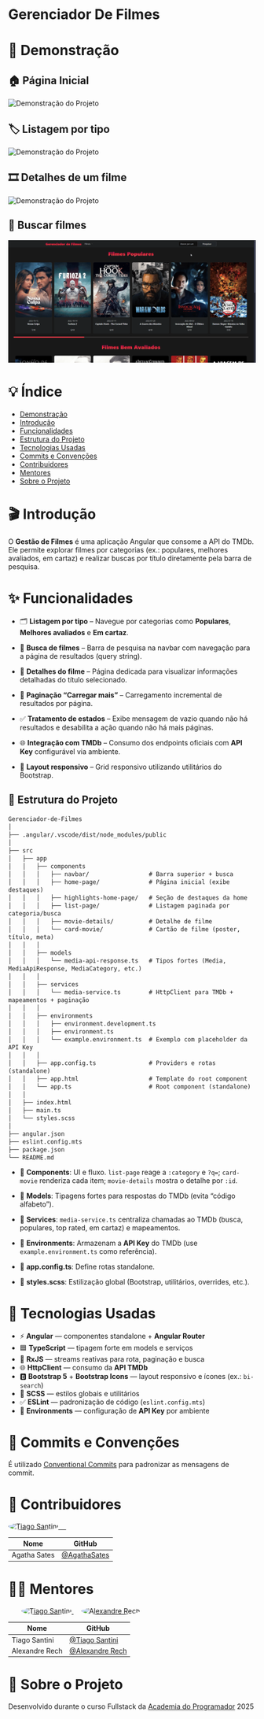 # Gerenciador De Filmes

# 📌 Demonstração

## 🏠 Página Inicial

![Demonstração do Projeto](./public/home-page.gif)

## 🏷️ Listagem por tipo

![Demonstração do Projeto](./public/listing.gif)

## 🎞️ Detalhes de um filme

![Demonstração do Projeto](./public/details.gif)

## 🔎 Buscar filmes

![Demonstração do Projeto](./public/search.gif)

# 💡 Índice

- [Demonstração](#-demonstração)
- [Introdução](#-introdução)
- [Funcionalidades](#-funcionalidades)
- [Estrutura do Projeto](#-estrutura-do-projeto)
- [Tecnologias Usadas](#-tecnologias-usadas)
- [Commits e Convenções](#-commits-e-convenções)
- [Contribuidores](#-contribuidores)
- [Mentores](#-mentores)
- [Sobre o Projeto](#-sobre-o-projeto)

# 🎬 Introdução

O **Gestão de Filmes** é uma aplicação Angular que consome a API do TMDb.
Ele permite explorar filmes por categorias (ex.: populares, melhores avaliados, em cartaz) e realizar buscas por título diretamente pela barra de pesquisa.

# ✨ Funcionalidades

- 🗂️ **Listagem por tipo** – Navegue por categorias como **Populares**, **Melhores avaliados** e **Em cartaz**.

- 🔎 **Busca de filmes** – Barra de pesquisa na navbar com navegação para a página de resultados (query string).

- 📄 **Detalhes do filme** – Página dedicada para visualizar informações detalhadas do título selecionado.

- 📑 **Paginação “Carregar mais”** – Carregamento incremental de resultados por página.

- ✅ **Tratamento de estados** – Exibe mensagem de vazio quando não há resultados e desabilita a ação quando não há mais páginas.

- 🌐 **Integração com TMDb** – Consumo dos endpoints oficiais com **API Key** configurável via ambiente.

- 📱 **Layout responsivo** – Grid responsivo utilizando utilitários do Bootstrap.

## 🧱 Estrutura do Projeto

```text
Gerenciador-de-Filmes
│
├── .angular/.vscode/dist/node_modules/public
│
├── src
│   ├── app
│   │   ├── components
│   │   │   ├── navbar/                 # Barra superior + busca
│   │   │   ├── home-page/              # Página inicial (exibe destaques)
│   │   │   ├── highlights-home-page/   # Seção de destaques da home
│   │   │   ├── list-page/              # Listagem paginada por categoria/busca
│   │   │   ├── movie-details/          # Detalhe de filme
│   │   │   └── card-movie/             # Cartão de filme (poster, título, meta)
│   │   │
│   │   ├── models
│   │   │   └── media-api-response.ts   # Tipos fortes (Media, MediaApiResponse, MediaCategory, etc.)
│   │   │
│   │   ├── services
│   │   │   └── media-service.ts        # HttpClient para TMDb + mapeamentos + paginação
│   │   │
│   │   ├── environments
│   │   │   ├── environment.development.ts
│   │   │   ├── environment.ts
│   │   │   └── example.environment.ts  # Exemplo com placeholder da API Key
│   │   │
│   │   ├── app.config.ts               # Providers e rotas (standalone)
│   │   ├── app.html                    # Template do root component
│   │   └── app.ts                      # Root component (standalone)
│   │
│   ├── index.html
│   ├── main.ts
│   └── styles.scss
│
├── angular.json
├── eslint.config.mts
├── package.json
└── README.md
```

- 🧩 **Components**: UI e fluxo. `list-page` reage a `:category` e `?q=`; `card-movie` renderiza cada item; `movie-details` mostra o detalhe por `:id`.

- 🧠 **Models**: Tipagens fortes para respostas do TMDb (evita “código alfabeto”).

- 🔌 **Services**: `media-service.ts` centraliza chamadas ao TMDb (busca, populares, top rated, em cartaz) e mapeamentos.

- 🔐 **Environments**: Armazenam a **API Key** do TMDb (use `example.environment.ts` como referência).

- 🧭 **app.config.ts**: Define rotas standalone.

- 🎨 **styles.scss**: Estilização global (Bootstrap, utilitários, overrides, etc.).

# 🔧 Tecnologias Usadas

- ⚡ **Angular** — componentes standalone + **Angular Router**
- 🟦 **TypeScript** — tipagem forte em models e serviços
- 🔁 **RxJS** — streams reativas para rota, paginação e busca
- 🌐 **HttpClient** — consumo da **API TMDb**
- 🅱️ **Bootstrap 5** + **Bootstrap Icons** — layout responsivo e ícones (ex.: `bi-search`)
- 🎨 **SCSS** — estilos globais e utilitários
- ✅ **ESLint** — padronização de código (`eslint.config.mts`)
- 🔑 **Environments** — configuração de **API Key** por ambiente

# 🧠 Commits e Convenções

É utilizado [Conventional Commits](https://www.conventionalcommits.org/pt-br/v1.0.0/) para padronizar as mensagens de commit.

# 👥 Contribuidores

<p align="left">
  <a href="https://github.com/AgathaSates">
    <img src="https://github.com/AgathaSates.png" width="100" style="border-radius: 50%;" alt="Tiago Santini"/>
    &nbsp;&nbsp;&nbsp;
  </a>
</p>

| Nome         | GitHub                                         |
| ------------ | ---------------------------------------------- |
| Agatha Sates | [@AgathaSates](https://github.com/AgathaSates) |

# 👨‍🏫 Mentores

<p align="left" style="margin-left: 27px;">
  <a href="https://github.com/tiagosantini">
    <img src="https://github.com/tiagosantini.png" width="100" style="border-radius: 50%;" alt="Tiago Santini"/>
  </a>
  &nbsp;&nbsp;&nbsp;
  <a href="https://github.com/alexandre-rech-lages">
    <img src="https://github.com/alexandre-rech-lages.png" width="100" style="border-radius: 50%;" alt="Alexandre Rech"/>
  </a>
</p>

| Nome           | GitHub                                                     |
| -------------- | ---------------------------------------------------------- |
| Tiago Santini  | [@Tiago Santini](https://github.com/tiagosantini)          |
| Alexandre Rech | [@Alexandre Rech](https://github.com/alexandre-rech-lages) |

# 🏫 Sobre o Projeto

Desenvolvido durante o curso Fullstack da [Academia do Programador](https://academiadoprogramador.net) 2025

